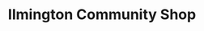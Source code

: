 ---
title: "Ilmington Community Shop"
url: /ilmington/ilmington-community-shop/
shop: Lebensmittel
---